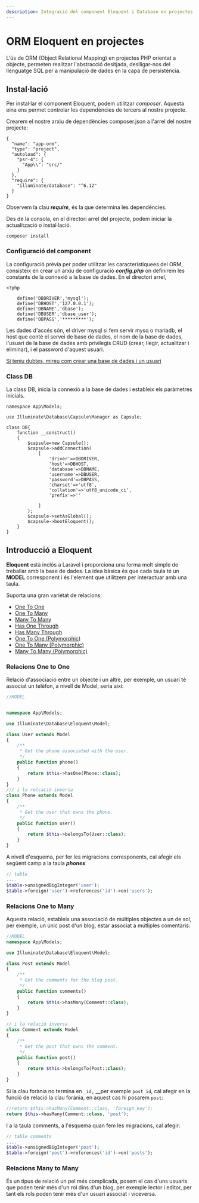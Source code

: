 ```yaml
---
description: Integració del component Eloquent i Database en projectes PHP
---
```


# ORM Eloquent en projectes

L'ús de ORM \(Object Relational Mapping\) en projectes PHP orientat a objecte, permeten realitzar l'abstracció desitjada, deslligar-nos del llenguatge SQL per a manipulació de dades en la capa de persistència.

## Instal·lació

Per instal·lar el component Eloquent, podem utilitzar _composer_. Aquesta eina ens permet controlar les dependències de tercers al nostre projecte.

Crearem el nostre arxiu de dependències composer.json a l'arrel del nostre projecte:

```text
{
  "name": "app-orm",
  "type": "project",
  "autoload": {
    "psr-4": {
      "App\\": "src/"
    }
  },
  "require": {
    "illuminate/database": "^6.12"
  }
}
```

Observem la clau _**require**_, és la que determina les dependències.

Des de la consola, en el directori arrel del projecte, podem iniciar la actualització o instal·lació.

```text
composer install
```

### Configuració del component 

La configuració prèvia per poder utilitzar les característiquees del ORM, consisteix en crear un arxiu de configuració _**config.php**_ on definirem les constants de la connexió a la base de dades. En el directori arrel,

```text
<?php

    define('DBDRIVER','mysql');
    define('DBHOST','127.0.0.1');
    define('DBNAME','dbase');
    define('DBUSER','dbase_user');
    define('DBPASS','*********');
```

Les dades d'accés són, el driver mysql si fem servir mysq o mariadb, el host que conté el servei de base de dades, el nom de la base de dades, l'usuari de la base de dades amb privilegis CRUD \(crear, llegir, actualitzar i eliminar\), i el password d'aquest usuari.

[Si teniu dubtes, mireu com crear una base de dades i un usuari](../apendixs/apendix-crear-base-de-dades-i-usuari-en-docker.md)

### Class DB

La class DB, inicia la connexió a la base de dades i estableix els paràmetres inicials.

```text
namespace App\Models;

use Illuminate\Database\Capsule\Manager as Capsule;

class DB{
    function __construct()
    {
        $capsule=new Capsule();
        $capsule->addConnection(
            [
                'driver'=>DBDRIVER,
                'host'=>DBHOST,
                'database'=>DBNAME,
                'username'=>DBUSER,
                'password'=>DBPASS,
                'charset'=>'utf8',
                'collation'=>'utf8_unicode_ci',
                'prefix'=>''

            ]
        );
        $capsule->setAsGlobal();
        $capsule->bootEloquent();
    }
}

```

## Introducció a Eloquent

**Eloquent** està inclós  a Laravel i proporciona una forma molt simple de treballar amb la base de dades. La idea bàsica és que cada taula té un **MODEL** corresponent i és l'element que utilitzem per interactuar amb una taula.

Suporta una gran varietat de relacions:

* [One To One](https://laravel.com/docs/8.x/eloquent-relationships#one-to-one)
* [One To Many](https://laravel.com/docs/8.x/eloquent-relationships#one-to-many)
* [Many To Many](https://laravel.com/docs/8.x/eloquent-relationships#many-to-many)
* [Has One Through](https://laravel.com/docs/8.x/eloquent-relationships#has-one-through)
* [Has Many Through](https://laravel.com/docs/8.x/eloquent-relationships#has-many-through)
* [One To One \(Polymorphic\)](https://laravel.com/docs/8.x/eloquent-relationships#one-to-one-polymorphic-relations)
* [One To Many \(Polymorphic\)](https://laravel.com/docs/8.x/eloquent-relationships#one-to-many-polymorphic-relations)
* [Many To Many \(Polymorphic\)](https://laravel.com/docs/8.x/eloquent-relationships#many-to-many-polymorphic-relations)

### Relacions One to One

Relació d'associació entre un objecte i un altre, per exemple, un usuari té associat un telèfon, a nivell de Model, seria així:

```php
//MODEL


namespace App\Models;

use Illuminate\Database\Eloquent\Model;

class User extends Model
{
    /**
     * Get the phone associated with the user.
     */
    public function phone()
    {
        return $this->hasOne(Phone::class);
    }
}
/// i la relcació inversa
class Phone extends Model
{
    /**
     * Get the user that owns the phone.
     */
    public function user()
    {
        return $this->belongsTo(User::class);
    }
}
```

A nivell d'esquema, per fer les migracions corresponents, cal afegir els següent camp a la taula _**phones**_

```php
// table
....
$table->unsignedBigInteger('user');
$table->foreign('user')->references('id')->on('users');

```

### Relacions One to Many

Aquesta relació, estableix una associació  de múltiples objectes a un de sol, per exemple, un únic post d'un blog, estar associat a mútliples comentaris:

```php
//MODEL
namespace App\Models;

use Illuminate\Database\Eloquent\Model;

class Post extends Model
{
    /**
     * Get the comments for the blog post.
     */
    public function comments()
    {
        return $this->hasMany(Comment::class);
    }
}

// i la relació inversa
class Comment extends Model
{
    /**
     * Get the post that owns the comment.
     */
    public function post()
    {
        return $this->belongsTo(Post::class);
    }
}
```

Si la clau forània no termina en `_id,` __per exemple `post_id`, cal afegir en la funció de relació la clau forània, en aquest cas hi posarem `post`:

```php
//return $this->hasMany(Comment::class, 'foreign_key');
return $this->hasMany(Comment::class, 'post');
```

I a la taula comments, a l'esquema quan fem les migracions, cal afegir:

```php
// table comments
....
$table->unsignedBigInteger('post');
$table->foreign('post')->references('id')->on('posts');

```

### Relacions Many to Many

És un tipus de relació un pel més complicada, posem el cas d'uns usuaris que poden tenir més d'un rol dins d'un blog, per exemple lector i editor, per tant els rols poden tenir més d'un usuari associat i viceversa.





